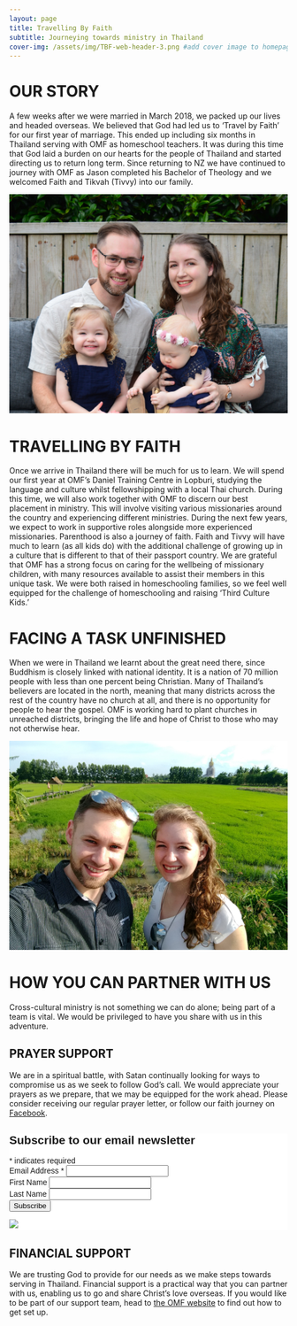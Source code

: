 ```yaml
---
layout: page
title: Travelling By Faith
subtitle: Journeying towards ministry in Thailand
cover-img: /assets/img/TBF-web-header-3.png #add cover image to homepage
---
```

# OUR STORY

A few weeks after we were married in March 2018, we packed up our lives and headed overseas. We believed that God had led us to ‘Travel by Faith’ for our first year of marriage. This ended up including six months in Thailand serving with OMF as homeschool teachers. It was during this time that God laid a burden on our hearts for the people of Thailand and started directing us to return long term. Since returning to NZ we have continued to journey with OMF as Jason completed his Bachelor of Theology and we welcomed Faith and Tikvah (Tivvy) into our family.

![Crowsen family photo in November 2021](/assets/img/Crowsen%20family%202021.jpg)

# TRAVELLING BY FAITH

Once we arrive in Thailand there will be much for us to learn. We will spend our first year at OMF’s Daniel Training Centre in Lopburi, studying the language and culture whilst fellowshipping with a local Thai church. During this time, we will also work together with OMF to discern our best placement in ministry. This will involve visiting various missionaries around the country and experiencing different ministries. During the next few years, we expect to work in supportive roles alongside more experienced missionaries.
Parenthood is also a journey of faith. Faith and Tivvy will have much to learn (as all kids do) with the additional challenge of growing up in a culture that is different to that of their passport country. We are grateful that OMF has a strong focus on caring for the wellbeing of missionary children, with many resources available to assist their members in this unique task. We were
both raised in homeschooling families, so we feel well equipped for the challenge of homeschooling and raising ‘Third Culture Kids.’

# FACING A TASK UNFINISHED

When we were in Thailand we learnt about the great need there, since Buddhism is closely linked with national identity. It is a nation of 70 million people with less than one percent being Christian. Many of Thailand’s believers are located in the north, meaning that many districts across the rest of the country have no church at all, and there is no opportunity for people to hear the gospel. OMF is working hard to plant churches in unreached districts, bringing the life and hope of Christ to those who may not otherwise hear.

![Jason and Louise standing by rice paddy with buddha statue in background](/assets/img/20180904_161933747.jpg)


# HOW YOU CAN PARTNER WITH US
Cross-cultural ministry is not something we can do alone; being part of a team is vital. We would be privileged to have you share with us in this adventure.

## PRAYER SUPPORT
We are in a spiritual battle, with Satan continually looking for ways to compromise us as we seek to follow God’s call. We would appreciate your prayers as we prepare, that we may be equipped for the work ahead. Please consider receiving our regular prayer letter, or follow our faith journey on [Facebook](www.facebook.com/JSL.travellingbyfaith).

<!-- Begin Mailchimp Signup Form -->
<link href="//cdn-images.mailchimp.com/embedcode/classic-071822.css" rel="stylesheet" type="text/css">
<style type="text/css">
	#mc_embed_signup{background:#fff; clear:left; font:14px Helvetica,Arial,sans-serif; }
	/* Add your own Mailchimp form style overrides in your site stylesheet or in this style block.
	   We recommend moving this block and the preceding CSS link to the HEAD of your HTML file. */
</style>
<div id="mc_embed_signup">
    <form action="https://facebook.us19.list-manage.com/subscribe/post?u=ea5ffbcabbcfcaba7d24da752&amp;id=339d873e05&amp;f_id=00f68ee4f0" method="post" id="mc-embedded-subscribe-form" name="mc-embedded-subscribe-form" class="validate" target="_blank" novalidate>
        <div id="mc_embed_signup_scroll">
        <h2>Subscribe to our email newsletter</h2>
        <div class="indicates-required"><span class="asterisk">*</span> indicates required</div>
<div class="mc-field-group">
	<label for="mce-EMAIL">Email Address  <span class="asterisk">*</span>
</label>
	<input type="email" value="" name="EMAIL" class="required email" id="mce-EMAIL" required>
	<span id="mce-EMAIL-HELPERTEXT" class="helper_text"></span>
</div>
<div class="mc-field-group">
	<label for="mce-FNAME">First Name </label>
	<input type="text" value="" name="FNAME" class="" id="mce-FNAME">
	<span id="mce-FNAME-HELPERTEXT" class="helper_text"></span>
</div>
<div class="mc-field-group">
	<label for="mce-LNAME">Last Name </label>
	<input type="text" value="" name="LNAME" class="" id="mce-LNAME">
	<span id="mce-LNAME-HELPERTEXT" class="helper_text"></span>
</div>
<div hidden="true"><input type="hidden" name="tags" value="6302645"></div>
	<div id="mce-responses" class="clear foot">
		<div class="response" id="mce-error-response" style="display:none"></div>
		<div class="response" id="mce-success-response" style="display:none"></div>
	</div>    <!-- real people should not fill this in and expect good things - do not remove this or risk form bot signups-->
    <div style="position: absolute; left: -5000px;" aria-hidden="true"><input type="text" name="b_ea5ffbcabbcfcaba7d24da752_339d873e05" tabindex="-1" value=""></div>
        <div class="optionalParent">
            <div class="clear foot">
                <input type="submit" value="Subscribe" name="subscribe" id="mc-embedded-subscribe" class="button">
                <p class="brandingLogo"><a href="http://eepurl.com/h3uWgP" title="Mailchimp - email marketing made easy and fun"><img src="https://eep.io/mc-cdn-images/template_images/branding_logo_text_dark_dtp.svg"></a></p>
            </div>
        </div>
    </div>
</form>
</div>
<script type='text/javascript' src='//s3.amazonaws.com/downloads.mailchimp.com/js/mc-validate.js'></script><script type='text/javascript'>(function($) {window.fnames = new Array(); window.ftypes = new Array();fnames[0]='EMAIL';ftypes[0]='email';fnames[1]='FNAME';ftypes[1]='text';fnames[2]='LNAME';ftypes[2]='text';fnames[3]='ADDRESS';ftypes[3]='address';fnames[4]='PHONE';ftypes[4]='phone';fnames[5]='BIRTHDAY';ftypes[5]='birthday';}(jQuery));var $mcj = jQuery.noConflict(true);</script>
<!--End mc_embed_signup-->

## FINANCIAL SUPPORT
We are trusting God to provide for our needs as we make steps towards serving in Thailand. Financial support is a practical way that you can partner with us, enabling us to go and share Christ’s love overseas. If you would like to be part of our support team, head to [the OMF website](https://omf.org/en/web/nz/giving) to find out how to get set up.